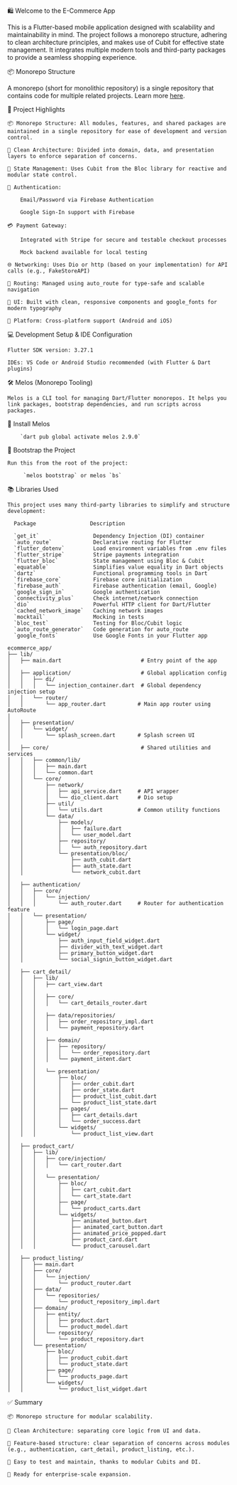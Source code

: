 🛍️ Welcome to the E-Commerce App

This is a Flutter-based mobile application designed with scalability and maintainability in mind. The project follows a monorepo structure, adhering to clean architecture principles, and makes use of Cubit for effective state management. It integrates multiple modern tools and third-party packages to provide a seamless shopping experience. 

📦 Monorepo Structure

A monorepo (short for monolithic repository) is a single repository that contains code for multiple related projects. Learn more [here](https://en.wikipedia.org/wiki/Monorepo).


🧱 Project Highlights

    📦 Monorepo Structure: All modules, features, and shared packages are maintained in a single repository for ease of development and version control.

    🧼 Clean Architecture: Divided into domain, data, and presentation layers to enforce separation of concerns.

    🧠 State Management: Uses Cubit from the Bloc library for reactive and modular state control.

    🔐 Authentication:

        Email/Password via Firebase Authentication

        Google Sign-In support with Firebase

    💳 Payment Gateway:

        Integrated with Stripe for secure and testable checkout processes

        Mock backend available for local testing

    🌐 Networking: Uses Dio or http (based on your implementation) for API calls (e.g., FakeStoreAPI)

    🚀 Routing: Managed using auto_route for type-safe and scalable navigation

    🎨 UI: Built with clean, responsive components and google_fonts for modern typography

    📱 Platform: Cross-platform support (Android and iOS) 


💻 Development Setup & IDE Configuration

    Flutter SDK version: 3.27.1

    IDEs: VS Code or Android Studio recommended (with Flutter & Dart plugins)

🛠 Melos (Monorepo Tooling)

    Melos is a CLI tool for managing Dart/Flutter monorepos. It helps you link packages, bootstrap dependencies, and run scripts across packages.
🔧 Install Melos

        `dart pub global activate melos 2.9.0`
🚀 Bootstrap the Project

    Run this from the root of the project:

         `melos bootstrap` or melos `bs`

📚 Libraries Used

    This project uses many third-party libraries to simplify and structure development:
      
      Package	              Description

      `get_it`	               Dependency Injection (DI) container
      `auto_route`	           Declarative routing for Flutter
      `flutter_dotenv`	       Load environment variables from .env files
      `flutter_stripe`	       Stripe payments integration
      `flutter_bloc`	       State management using Bloc & Cubit
      `equatable`	           Simplifies value equality in Dart objects
      `dartz`	               Functional programming tools in Dart
      `firebase_core`	       Firebase core initialization
      `firebase_auth`	       Firebase authentication (email, Google)
      `google_sign_in`	       Google authentication
      `connectivity_plus`	   Check internet/network connection
      `dio`	                   Powerful HTTP client for Dart/Flutter
      `cached_network_image`   Caching network images
      `mocktail`	           Mocking in tests
      `bloc_test`	           Testing for Bloc/Cubit logic
      `auto_route_generator`   Code generation for auto_route
      `google_fonts`	       Use Google Fonts in your Flutter app 

```
ecommerce_app/
├── lib/
│   ├── main.dart                         # Entry point of the app
│
│   ├── application/                      # Global application config
│   │   ├── di/
│   │   │   └── injection_container.dart  # Global dependency injection setup
│   │   └── router/
│   │       └── app_router.dart          # Main app router using AutoRoute
│
│   ├── presentation/
│   │   └── widget/
│   │       └── splash_screen.dart       # Splash screen UI
│
│   ├── core/                             # Shared utilities and services
│   │   ├── common/lib/
│   │   │   ├── main.dart
│   │   │   └── common.dart
│   │   └── core/
│   │       ├── network/
│   │       │   ├── api_service.dart     # API wrapper
│   │       │   └── dio_client.dart      # Dio setup
│   │       ├── util/
│   │       │   └── utils.dart           # Common utility functions
│   │       └── data/
│   │           ├── models/
│   │           │   ├── failure.dart
│   │           │   └── user_model.dart
│   │           ├── repository/
│   │           │   └── auth_repository.dart
│   │           └── presentation/bloc/
│   │               ├── auth_cubit.dart
│   │               ├── auth_state.dart
│   │               └── network_cubit.dart
│
│   ├── authentication/
│   │   ├── core/
│   │   │   └── injection/
│   │   │       └── auth_router.dart     # Router for authentication feature
│   │   └── presentation/
│   │       ├── page/
│   │       │   └── login_page.dart
│   │       └── widget/
│   │           ├── auth_input_field_widget.dart
│   │           ├── divider_with_text_widget.dart
│   │           ├── primary_button_widget.dart
│   │           └── social_signin_button_widget.dart
│
│   ├── cart_detail/
│   │   ├── lib/
│   │   │   ├── cart_view.dart
│   │   │
│   │   │   ├── core/
│   │   │   │   └── cart_details_router.dart
│   │   │
│   │   │   ├── data/repositories/
│   │   │   │   ├── order_repository_impl.dart
│   │   │   │   └── payment_repository.dart
│   │   │
│   │   │   ├── domain/
│   │   │   │   ├── repository/
│   │   │   │   │   └── order_repository.dart
│   │   │   │   └── payment_intent.dart
│   │   │
│   │   │   └── presentation/
│   │   │       ├── bloc/
│   │   │       │   ├── order_cubit.dart
│   │   │       │   ├── order_state.dart
│   │   │       │   ├── product_list_cubit.dart
│   │   │       │   └── product_list_state.dart
│   │   │       ├── pages/
│   │   │       │   ├── cart_details.dart
│   │   │       │   └── order_success.dart
│   │   │       └── widgets/
│   │   │           └── product_list_view.dart
│
│   ├── product_cart/
│   │   ├── lib/
│   │   │   ├── core/injection/
│   │   │   │   └── cart_router.dart
│   │   │
│   │   │   └── presentation/
│   │   │       ├── bloc/
│   │   │       │   ├── cart_cubit.dart
│   │   │       │   └── cart_state.dart
│   │   │       ├── page/
│   │   │       │   └── product_carts.dart
│   │   │       └── widgets/
│   │   │           ├── animated_button.dart
│   │   │           ├── animated_cart_button.dart
│   │   │           ├── animated_price_popped.dart
│   │   │           ├── product_card.dart
│   │   │           └── product_carousel.dart
│
│   ├── product_listing/
│   │   ├── main.dart
│   │   ├── core/
│   │   │   └── injection/
│   │   │       └── product_router.dart
│   │   ├── data/
│   │   │   └── repositories/
│   │   │       └── product_repository_impl.dart
│   │   ├── domain/
│   │   │   ├── entity/
│   │   │   │   ├── product.dart
│   │   │   │   └── product_model.dart
│   │   │   └── repository/
│   │   │       └── product_repository.dart
│   │   └── presentation/
│   │       ├── bloc/
│   │       │   ├── product_cubit.dart
│   │       │   └── product_state.dart
│   │       ├── page/
│   │       │   └── products_page.dart
│   │       └── widgets/
│   │           └── product_list_widget.dart
```




✅ Summary

    📦 Monorepo structure for modular scalability.

    🧼 Clean Architecture: separating core logic from UI and data.

    📁 Feature-based structure: clear separation of concerns across modules (e.g., authentication, cart_detail, product_listing, etc.).

    🧪 Easy to test and maintain, thanks to modular Cubits and DI.

    🚀 Ready for enterprise-scale expansion.